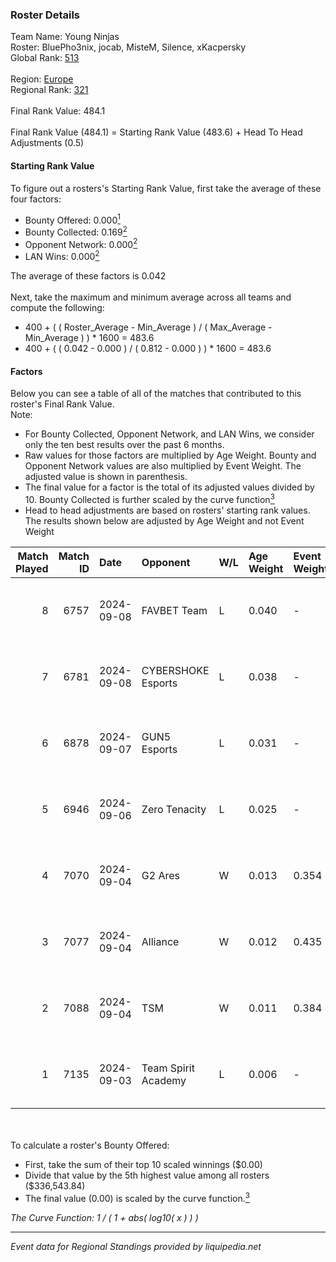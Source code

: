 ### Roster Details<br />
Team Name: Young Ninjas<br />
Roster: BluePho3nix, jocab, MisteM, Silence, xKacpersky<br />
Global Rank: [513](../../standings_global_2025_03_01.md)<br />
<br />
Region: [Europe]( ../../standings_europe_2025_03_01.md)<br />
Regional Rank: [321]( ../../standings_europe_2025_03_01.md)<br />
<br />
Final Rank Value:  484.1<br />
<br />
Final Rank Value (484.1) = Starting Rank Value (483.6) + Head To Head Adjustments (0.5)<br />

#### Starting Rank Value<br />
To figure out a rosters's Starting Rank Value, first take the average of these four factors:<br />
- Bounty Offered: 0.000[<sup>1</sup>](#table2)
- Bounty Collected: 0.169[<sup>2</sup>](#table1)
- Opponent Network: 0.000[<sup>2</sup>](#table1)
- LAN Wins: 0.000[<sup>2</sup>](#table1)

The average of these factors is 0.042<br />
<br />
Next, take the maximum and minimum average across all teams and compute the following:<br />
- 400 + ( ( Roster_Average - Min_Average ) / ( Max_Average - Min_Average ) ) * 1600 = 483.6
- 400 + ( ( 0.042 - 0.000 ) / ( 0.812 - 0.000 ) ) * 1600 = 483.6


#### Factors<br />
Below you can see a table of all of the matches that contributed to this roster's Final Rank Value.<br />
Note:<br />

- For Bounty Collected, Opponent Network, and LAN Wins, we consider only the ten best results over the past 6 months.
- Raw values for those factors are multiplied by Age Weight. Bounty and Opponent Network values are also multiplied by Event Weight. The adjusted value is shown in parenthesis.
- The final value for a factor is the total of its adjusted values divided by 10. Bounty Collected is further scaled by the curve function[<sup>3</sup>](#curveFunction)
- Head to head adjustments are based on rosters' starting rank values. The results shown below are adjusted by Age Weight and not Event Weight
<span id="table1"></span><br />


| Match Played | Match ID | Date       | Opponent            | W/L | Age Weight | Event Weight | Bounty Collected | Opponent Network | LAN Wins  | H2H Adj. | Roster                                          |
| -: | -: | :- | :- | :- | :- | :- | :- | :- | :- | -: | :- |
|            8 |     6757 | 2024-09-08 | FAVBET Team         | L   | 0.040      | -            | -                | -                | -         |    -0.12 | BluePho3nix, jocab, MisteM, Silence, xKacpersky |
|            7 |     6781 | 2024-09-08 | CYBERSHOKE Esports  | L   | 0.038      | -            | -                | -                | -         |    -0.12 | BluePho3nix, jocab, MisteM, Silence, xKacpersky |
|            6 |     6878 | 2024-09-07 | GUN5 Esports        | L   | 0.031      | -            | -                | -                | -         |    -0.07 | BluePho3nix, jocab, MisteM, Silence, xKacpersky |
|            5 |     6946 | 2024-09-06 | Zero Tenacity       | L   | 0.025      | -            | -                | -                | -         |    -0.09 | BluePho3nix, jocab, MisteM, Silence, xKacpersky |
|            4 |     7070 | 2024-09-04 | G2 Ares             | W   | 0.013      | 0.354        | 0.001 (0.000)    | 0.287 (0.001)    | 0 (0.000) |     0.30 | BluePho3nix, jocab, MisteM, Silence, xKacpersky |
|            3 |     7077 | 2024-09-04 | Alliance            | W   | 0.012      | 0.435        | 0.015 (0.000)    | 0.519 (0.003)    | 0 (0.000) |     0.35 | BluePho3nix, jocab, MisteM, Silence, xKacpersky |
|            2 |     7088 | 2024-09-04 | TSM                 | W   | 0.011      | 0.384        | 0.009 (0.000)    | 0.141 (0.001)    | 0 (0.000) |     0.29 | BluePho3nix, jocab, MisteM, Silence, xKacpersky |
|            1 |     7135 | 2024-09-03 | Team Spirit Academy | L   | 0.006      | -            | -                | -                | -         |    -0.01 | BluePho3nix, jocab, MisteM, Silence, xKacpersky |

<br />
<span id="table2"></span><br />
To calculate a roster's Bounty Offered:<br />

- First, take the sum of their top 10 scaled winnings ($0.00)
- Divide that value by the 5th highest value among all rosters ($336,543.84)
- The final value (0.00) is scaled by the curve function.[<sup>3</sup>](#curveFunction)

<span id="curveFunction"></span>_The Curve Function: 1 / ( 1 + abs( log10( x ) ) )_<br />

---
_Event data for Regional Standings provided by liquipedia.net_<br />
